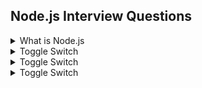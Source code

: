 ## Node.js Interview Questions

<details>
    <summary>What is Node.js</summary>
    
 - Node.js is a very popular scripting language that is primarily used for server-side scripting requirements.
 - It has numerous benifits compared to other server-side programming languages out there, the most noteworthy one being the non-blocking I/O (input/output).
</details>

<details>
    <summary>Toggle Switch</summary>
    Foldable Content[enter image description here][1]
</details>

<details>
    <summary>Toggle Switch</summary>
    Foldable Content[enter image description here][1]
</details>

<details>
    <summary>Toggle Switch</summary>
    Foldable Content[enter image description here][1]
</details>
